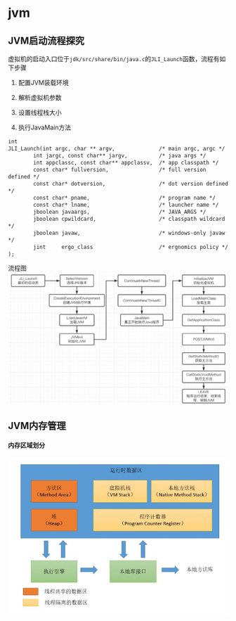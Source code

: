 # jvm
## JVM启动流程探究

虚拟机的启动入口位于`jdk/src/share/bin/java.c`的`JLI_Launch`函数，流程有如下步骤

1. 配置JVM装载环境

2. 解析虚拟机参数

3. 设置线程栈大小

4. 执行JavaMain方法

```Shell
int
JLI_Launch(int argc, char ** argv,              /* main argc, argc */
        int jargc, const char** jargv,          /* java args */
        int appclassc, const char** appclassv,  /* app classpath */
        const char* fullversion,                /* full version defined */
        const char* dotversion,                 /* dot version defined */
        const char* pname,                      /* program name */
        const char* lname,                      /* launcher name */
        jboolean javaargs,                      /* JAVA_ARGS */
        jboolean cpwildcard,                    /* classpath wildcard */
        jboolean javaw,                         /* windows-only javaw */
        jint     ergo_class                     /* ergnomics policy */
);
```


流程图
![img.png](asset/img1.png)
## JVM内存管理

#### 内存区域划分

![img.png](asset/img2.png)



